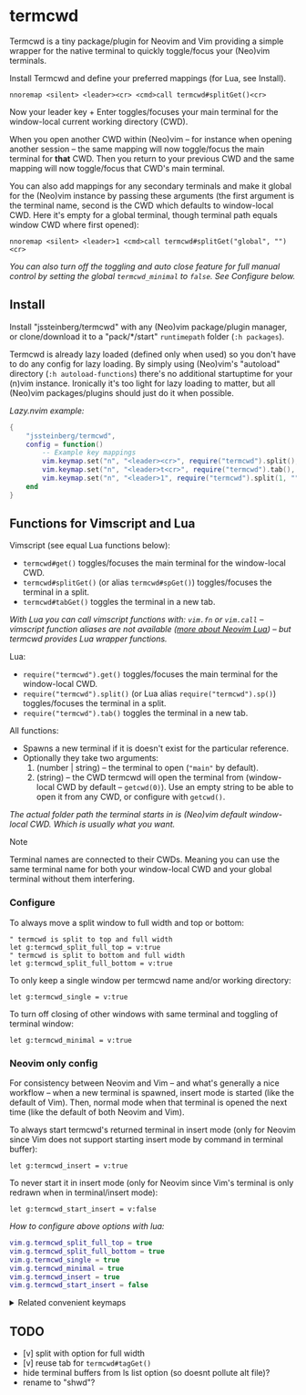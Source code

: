 # termcwd

Termcwd is a tiny package/plugin for Neovim and Vim providing a simple wrapper for the native terminal to quickly toggle/focus your (Neo)vim terminals.

Install Termcwd and define your preferred mappings (for Lua, see Install).

```vim
nnoremap <silent> <leader><cr> <cmd>call termcwd#splitGet()<cr>
```

Now your leader key + Enter toggles/focuses your main terminal for the window-local current working directory (CWD).

When you open another CWD within (Neo)vim – for instance when opening another session – the same mapping will now toggle/focus the main terminal for **that** CWD. Then you return to your previous CWD and the same mapping will now toggle/focus that CWD's main terminal.

You can also add mappings for any secondary terminals and make it global for the (Neo)vim instance by passing these arguments (the first argument is the terminal name, second is the CWD which defaults to window-local CWD. Here it's empty for a global terminal, though terminal path equals window CWD where first opened):

```vim
nnoremap <silent> <leader>1 <cmd>call termcwd#splitGet("global", "")<cr>
```

*You can also turn off the toggling and auto close feature for full manual control by setting the global `termcwd_minimal` to `false`. See Configure below.*

## Install

Install "jssteinberg/termcwd" with any (Neo)vim package/plugin manager, or clone/download it to a "pack/\*/start" `runtimepath` folder (`:h packages`).

Termcwd is already lazy loaded (defined only when used) so you don't have to do any config for lazy loading. By simply using (Neo)vim's "autoload" directory (`:h autoload-functions`) there's no additional startuptime for your (n)vim instance. Ironically it's too light for lazy loading to matter,
but all (Neo)vim packages/plugins should just do it when possible.

*Lazy.nvim example:*

```lua
{
	"jssteinberg/termcwd",
	config = function()
		-- Example key mappings
		vim.keymap.set("n", "<leader><cr>", require("termcwd").split(), { desc = "Terminal (CWD)" })
		vim.keymap.set("n", "<leader>t<cr>", require("termcwd").tab(), { desc = "Terminal tab (CWD)" })
		vim.keymap.set("n", "<leader>1", require("termcwd").split(1, ""), { desc = "Terminal" })
	end
}
```

## Functions for Vimscript and Lua

Vimscript (see equal Lua functions below):

- `termcwd#get()` toggles/focuses the main terminal for the window-local CWD.
- `termcwd#splitGet()` (or alias `termcwd#spGet()`) toggles/focuses the terminal in a split.
- `termcwd#tabGet()` toggles the terminal in a new tab.

*With Lua you can call vimscript functions with: `vim.fn` or `vim.call` – vimscript function aliases are not available ([more about Neovim Lua](//vonheikemen.github.io/devlog/tools/configuring-neovim-using-lua)) – but termcwd provides Lua wrapper functions.*

Lua:

- `require("termcwd").get()` toggles/focuses the main terminal for the window-local CWD.
- `require("termcwd").split()` (or Lua alias `require("termcwd").sp()`) toggles/focuses the terminal in a split.
- `require("termcwd").tab()` toggles the terminal in a new tab.

All functions:

- Spawns a new terminal if it is doesn't exist for the particular reference.
- Optionally they take two arguments:
	1. (number | string) – the terminal to open (`"main"` by default).
	2. (string) – the CWD termcwd will open the terminal from (window-local CWD by default – `getcwd(0)`). Use an empty string to be able to open it from any CWD, or configure with `getcwd()`.

*The actual folder path the terminal starts in is (Neo)vim default window-local CWD. Which is usually what you want.*

> [!NOTE]
> Terminal names are connected to their CWDs. Meaning you can use the same terminal name for both your window-local CWD and your global terminal without them interfering.

### Configure

To always move a split window to full width and top or bottom:

```vim
" termcwd is split to top and full width
let g:termcwd_split_full_top = v:true
" termcwd is split to bottom and full width
let g:termcwd_split_full_bottom = v:true
```

To only keep a single window per termcwd name and/or working directory:

```vim
let g:termcwd_single = v:true
```

To turn off closing of other windows with same terminal and toggling of terminal window:

```vim
let g:termcwd_minimal = v:true
```

### Neovim only config

For consistency between Neovim and Vim – and what's generally a nice workflow – when a new terminal is spawned, insert mode is started (like the default of Vim). Then, normal mode when that terminal is opened the next time (like the default of both Neovim and Vim).

To always start termcwd's returned terminal in insert mode (only for Neovim since Vim does not support starting insert mode by command in terminal buffer):

```vim
let g:termcwd_insert = v:true
```

To never start it in insert mode (only for Neovim since Vim's terminal is only redrawn when in terminal/insert mode):

```vim
let g:termcwd_start_insert = v:false
```

*How to configure above options with lua:*

```lua
vim.g.termcwd_split_full_top = true
vim.g.termcwd_split_full_bottom = true
vim.g.termcwd_single = true
vim.g.termcwd_minimal = true
vim.g.termcwd_insert = true
vim.g.termcwd_start_insert = false
```

<details>
<summary>Related convenient keymaps</summary>

Keymap to leave insert mode in terminal – below `jk` gets you to normal mode:

```vim
" For Neovim
tnoremap jk <c-\><c-n>
" For Vim
tnoremap jk <c-w>N
```

`<leader>c` hides current window or quit if last window:

```vim
nnoremap <silent> <leader>c :exe "try\n hide\n catch\n q\n endtry"<cr>
```

`<leader>C` closes tab or quits all if last tab:

```vim
nn <silent> <leader>C <cmd>exe "try\n tabclose\n catch\n qa\n endtry"<cr>
```

</details>

## TODO

- [v] split with option for full width
- [v] reuse tab for `termcwd#tagGet()`
- hide terminal buffers from ls list option (so doesnt pollute alt file)?
- rename to "shwd"?
